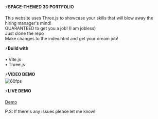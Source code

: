 ⚡**SPACE-THEMED 3D PORTFOLIO**<br>

This website uses Three.js to showcase your skills that will blow away the hiring manager's mind! <br> GUARANTEED to get you a job! (I am jobless)<br>
Just clone the repo <br>
Make changes to the index.html and get your dream job!<br>

⚡**Build with**<br>

• Vite.js<br>
• Three.js<br>

⚡**VIDEO DEMO**<br>
        ![60fps](https://github.com/ahmvdev/3dspace-portfolio/assets/53330530/6a7a7e76-0263-4ab8-bcb5-bf4a02abf855)

⚡**LIVE DEMO**<br>

[Demo](https://aboutahmad.vercel.app/)


P.S: If there's any issues please let me know! 
